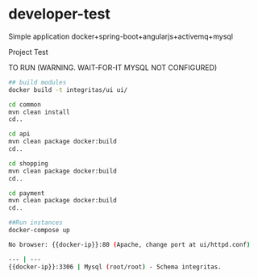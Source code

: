 # developer-test
Simple application docker+spring-boot+angularjs+activemq+mysql

Project Test

TO RUN (WARNING. WAIT-FOR-IT MYSQL NOT CONFIGURED)

```sh
## build modules
docker build -t integritas/ui ui/

cd common
mvn clean install
cd..

cd api
mvn clean package docker:build
cd..

cd shopping
mvn clean package docker:build
cd..

cd payment
mvn clean package docker:build
cd..

##Run instances
docker-compose up

No browser: {{docker-ip}}:80 (Apache, change port at ui/httpd.conf)

--- | ---
{{docker-ip}}:3306 | Mysql (root/root) - Schema integritas.
